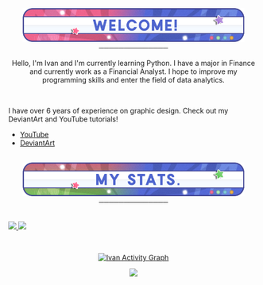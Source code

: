 <div align="center">
  <a href="https://github.com/IvanTsukei">
    <img src="welcome.png" alt="IvanTsukei Welcome Banner" width="446" height="68">
  </a>
<br />
──────────────
<p align="center">
Hello, I'm Ivan and I'm currently learning Python. I have a major in Finance and currently work as a Financial Analyst. I hope to improve my programming skills and enter the field of data analytics. 
</p>
</div>
<br>

I have over 6 years of experience on graphic design. Check out my DeviantArt and YouTube tutorials!
* [YouTube](https://www.youtube.com/c/Tsukei)
* [DeviantArt](https://www.deviantart.com/ivantsukei)

<br>

<div align="center">
  <a href="https://github.com/IvanTsukei">
    <img src="MyStats.png" alt="IvanTsukei MyStats Banner" width="446" height="68">
  </a>
<br />
──────────────
<br>
<br/>
<p align="left">
  <a href="https://abhigyantrips.dev/">
  <img width="49.5%" src="https://github-readme-stats.vercel.app/api?username=IvanTsukei&show_icons=true&theme=tokyonight&hide_border=true" />
    <img width="49.5%" src="https://github-readme-streak-stats.herokuapp.com/?user=IvanTsukei&theme=tokyonight&hide_border=true" />
  </a>
</p>
<br>

[![Ivan Activity Graph](https://activity-graph.herokuapp.com/graph?username=IvanTsukei&custom_title=IvanTsukei's%20Contribution%20Graph&theme=tokyonight&bg_color=1a1b27&hide_border=true&line=d1a01f&point=c58545)](https://IvanTsukei.dev)

<p>
<div align="center">
  <img src="https://img.shields.io/badge/-Python-98b982?style=for-the-badge&logo=python&logoColor=98b982&labelColor=282828">
</div>
</p>
